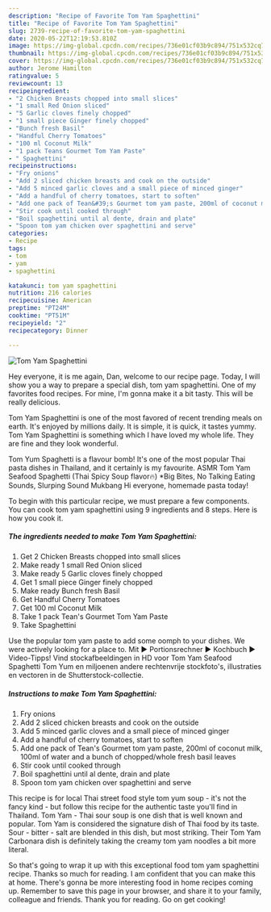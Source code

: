 ```yaml
---
description: "Recipe of Favorite Tom Yam Spaghettini"
title: "Recipe of Favorite Tom Yam Spaghettini"
slug: 2739-recipe-of-favorite-tom-yam-spaghettini
date: 2020-05-22T12:19:53.810Z
image: https://img-global.cpcdn.com/recipes/736e01cf03b9c894/751x532cq70/tom-yam-spaghettini-recipe-main-photo.jpg
thumbnail: https://img-global.cpcdn.com/recipes/736e01cf03b9c894/751x532cq70/tom-yam-spaghettini-recipe-main-photo.jpg
cover: https://img-global.cpcdn.com/recipes/736e01cf03b9c894/751x532cq70/tom-yam-spaghettini-recipe-main-photo.jpg
author: Jerome Hamilton
ratingvalue: 5
reviewcount: 13
recipeingredient:
- "2 Chicken Breasts chopped into small slices"
- "1 small Red Onion sliced"
- "5 Garlic cloves finely chopped"
- "1 small piece Ginger finely chopped"
- "Bunch fresh Basil"
- "Handful Cherry Tomatoes"
- "100 ml Coconut Milk"
- "1 pack Teans Gourmet Tom Yam Paste"
- " Spaghettini"
recipeinstructions:
- "Fry onions"
- "Add 2 sliced chicken breasts and cook on the outside"
- "Add 5 minced garlic cloves and a small piece of minced ginger"
- "Add a handful of cherry tomatoes, start to soften"
- "Add one pack of Tean&#39;s Gourmet tom yam paste, 200ml of coconut milk, 100ml of water and a bunch of chopped/whole fresh basil leaves"
- "Stir cook until cooked through"
- "Boil spaghettini until al dente, drain and plate"
- "Spoon tom yam chicken over spaghettini and serve"
categories:
- Recipe
tags:
- tom
- yam
- spaghettini

katakunci: tom yam spaghettini 
nutrition: 216 calories
recipecuisine: American
preptime: "PT24M"
cooktime: "PT51M"
recipeyield: "2"
recipecategory: Dinner

---
```



![Tom Yam Spaghettini](https://img-global.cpcdn.com/recipes/736e01cf03b9c894/751x532cq70/tom-yam-spaghettini-recipe-main-photo.jpg)

Hey everyone, it is me again, Dan, welcome to our recipe page. Today, I will show you a way to prepare a special dish, tom yam spaghettini. One of my favorites food recipes. For mine, I'm gonna make it a bit tasty. This will be really delicious.

Tom Yam Spaghettini is one of the most favored of recent trending meals on earth. It's enjoyed by millions daily. It is simple, it is quick, it tastes yummy. Tom Yam Spaghettini is something which I have loved my whole life. They are fine and they look wonderful.

Tom Yum Spaghetti is a flavour bomb! It&#39;s one of the most popular Thai pasta dishes in Thailand, and it certainly is my favourite. ASMR Tom Yam Seafood Spaghetti (Thai Spicy Soup flavor🔥) *Big Bites, No Talking Eating Sounds, Slurping Sound Mukbang Hi everyone, homemade pasta today!


To begin with this particular recipe, we must prepare a few components. You can cook tom yam spaghettini using 9 ingredients and 8 steps. Here is how you cook it.

<!--inarticleads1-->

##### The ingredients needed to make Tom Yam Spaghettini:

1. Get 2 Chicken Breasts chopped into small slices
1. Make ready 1 small Red Onion sliced
1. Make ready 5 Garlic cloves finely chopped
1. Get 1 small piece Ginger finely chopped
1. Make ready Bunch fresh Basil
1. Get Handful Cherry Tomatoes
1. Get 100 ml Coconut Milk
1. Take 1 pack Tean&#39;s Gourmet Tom Yam Paste
1. Take  Spaghettini


Use the popular tom yam paste to add some oomph to your dishes. We were actively looking for a place to. Mit ► Portionsrechner ► Kochbuch ► Video-Tipps! Vind stockafbeeldingen in HD voor Tom Yam Seafood Spaghetti Tom Yum en miljoenen andere rechtenvrije stockfoto&#39;s, illustraties en vectoren in de Shutterstock-collectie. 

<!--inarticleads2-->

##### Instructions to make Tom Yam Spaghettini:

1. Fry onions
1. Add 2 sliced chicken breasts and cook on the outside
1. Add 5 minced garlic cloves and a small piece of minced ginger
1. Add a handful of cherry tomatoes, start to soften
1. Add one pack of Tean&#39;s Gourmet tom yam paste, 200ml of coconut milk, 100ml of water and a bunch of chopped/whole fresh basil leaves
1. Stir cook until cooked through
1. Boil spaghettini until al dente, drain and plate
1. Spoon tom yam chicken over spaghettini and serve


This recipe is for local Thai street food style tom yum soup - it&#39;s not the fancy kind - but follow this recipe for the authentic taste you&#39;ll find in Thailand. Tom Yam - Thai sour soup is one dish that is well known and popular. Tom Yam is considered the signature dish of Thai food by its taste. Sour - bitter - salt are blended in this dish, but most striking. Their Tom Yam Carbonara dish is definitely taking the creamy tom yam noodles a bit more literal. 

So that's going to wrap it up with this exceptional food tom yam spaghettini recipe. Thanks so much for reading. I am confident that you can make this at home. There's gonna be more interesting food in home recipes coming up. Remember to save this page in your browser, and share it to your family, colleague and friends. Thank you for reading. Go on get cooking!
